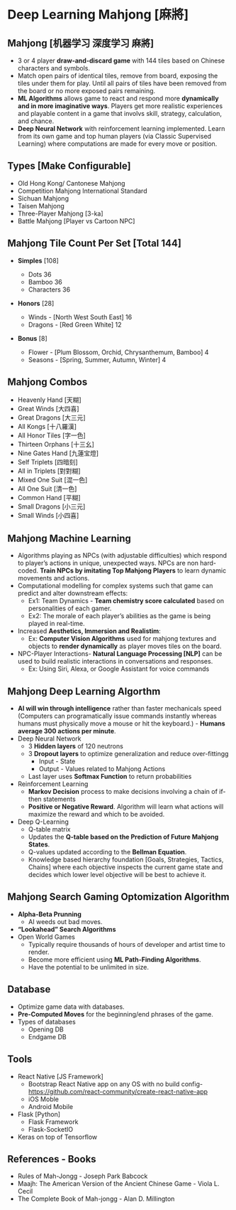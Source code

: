 # Deep Learning Mahjong [麻將]

## Mahjong [机器学习 深度学习 麻將] 
* 3 or 4 player **draw-and-discard game** with 144 tiles based on Chinese characters and symbols.
* Match open pairs of identical tiles, remove from board, exposing the tiles under them for play. Until all pairs of tiles have been removed from the board or no more exposed pairs remaining.
* **ML Algorithms** allows game to react and respond more **dynamically and in more imaginative ways**. Players get more realistic experiences and playable content in a game that involvs skill, strategy, calculation, and chance.
* **Deep Neural Network** with reinforcement learning implemented. Learn from its own game and top human players (via Classic Supervised Learning) where computations are made for every move or position.


## Types [Make Configurable]
* Old Hong Kong/ Cantonese Mahjong
* Competition Mahjong International Standard
* Sichuan Mahjong
* Taisen Mahjong
* Three-Player Mahjong [3-ka]
* Battle Mahjong [Player vs Cartoon NPC]


## Mahjong Tile Count Per Set [Total 144]
* **Simples** [108]
    * Dots 36
    * Bamboo 36
    * Characters 36

* **Honors** [28]
    * Winds - [North West South East] 16
    * Dragons - [Red Green White] 12

* **Bonus** [8]
    * Flower - [Plum Blossom, Orchid, Chrysanthemum, Bamboo] 4
    * Seasons - [Spring, Summer, Autumn, Winter] 4


## Mahjong Combos 
* Heavenly Hand [天糊]
* Great Winds [大四喜]
* Great Dragons [大三元]
* All Kongs [十八羅漢]
* All Honor Tiles [字一色]
* Thirteen Orphans [十三幺]
* Nine Gates Hand [九蓮宝燈]
* Self Triplets [四暗刻]
* All in Triplets [對對糊]
* Mixed One Suit [混一色]
* All One Suit [清一色]
* Common Hand [平糊]
* Small Dragons [小三元]
* Small Winds [小四喜]


## Mahjong Machine Learning  
* Algorithms playing as NPCs (with adjustable difficulties) which respond to player’s actions in unique, unexpected ways. NPCs are non hard-coded. **Train NPCs by imitating Top Mahjong Players** to learn dynamic movements and actions.
* Computational modelling for complex systems such that game can predict and alter downstream effects:
   * Ex1: Team Dynamics - **Team chemistry score calculated** based on personalities of each gamer. 
   * Ex2: The morale of each player’s abilities as the game is being played in real-time.
* Increased **Aesthetics, Immersion and Realistim**:
   * Ex: **Computer Vision Algorithms** used for mahjong textures and objects to **render dynamically** as player moves tiles on the board.
* NPC-Player Interactions- **Natural Language Processing [NLP]** can be used to build realistic interactions in conversations and responses. 
   * Ex: Using Siri, Alexa, or Google Assistant for voice commands 


## Mahjong Deep Learning Algorthm
* **AI will win through intelligence** rather than faster mechanicals speed (Computers can programatically issue commands instantly whereas humans must physically move a mouse or hit the keyboard.) - **Humans average 300 actions per minute**.
* Deep Neural Network
   * 3 **Hidden layers** of 120 neutrons 
   * 3 **Dropout layers** to optimize generalization and reduce over-fittingg 
      * Input - State
      * Output - Values related to Mahjong Actions
   * Last layer uses **Softmax Function** to return probabilities 
* Reinforcement Learning
   * **Markov Decision** process to make decisions involving a chain of if-then statements 
   * **Positive or Negative Reward**. Algorithm will learn what actions will maximize the reward and which to be avoided.
* Deep Q-Learning
   * Q-table matrix
   * Updates the **Q-table based on the Prediction of Future Mahjong States**.
   * Q-values updated according to the **Bellman Equation**.
   * Knowledge based hierarchy foundation [Goals, Strategies, Tactics, Chains] where each objective inspects the current game state and decides which lower level objective will be best to achieve it. 
   

## Mahjong Search Gaming Optomization Algorithm
* **Alpha-Beta Prunning**
   * AI weeds out bad moves.
* **“Lookahead” Search Algorithms**
* Open World Games 
   * Typically require thousands of hours of developer and artist time to render.
   * Become more efficient using **ML Path-Finding Algorithms**.
   * Have the potential to be unlimited in size.


## Database
* Optimize game data with databases.
* **Pre-Computed Moves** for the beginning/end phrases of the game.
* Types of databases
   * Opening DB
   * Endgame DB 


## Tools
* React Native [JS Framework]
   * Bootstrap React Native app on any OS with no build config- https://github.com/react-community/create-react-native-app
   * iOS Moble
   * Android Mobile
* Flask [Python]
   * Flask Framework
   * Flask-SocketIO
* Keras on top of Tensorflow


## References - Books
* Rules of Mah-Jongg - Joseph Park Babcock
* Maajh: The American Version of the Ancient Chinese Game - Viola L. Cecil
* The Complete Book of Mah-jongg - Alan D. Millington
